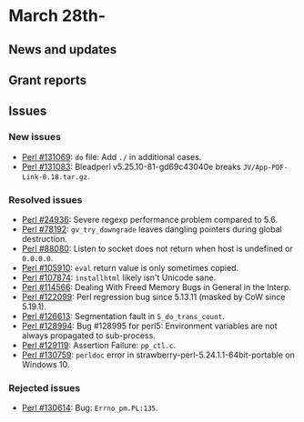 # March 28th-

## News and updates

## Grant reports

## Issues

### New issues

* [Perl #131069](http://rt.perl.org/Ticket/Display.html?id=131069):
  `do` file: Add `./` in additional cases.
* [Perl #131083](http://rt.perl.org/Ticket/Display.html?id=131083):
  Bleadperl v5.25.10-81-gd69c43040e breaks
  `JV/App-PDF-Link-0.18.tar.gz`.

### Resolved issues

* [Perl #24936](http://rt.perl.org/Ticket/Display.html?id=24936):
  Severe regexp performance problem compared to 5.6.
* [Perl #78192](http://rt.perl.org/Ticket/Display.html?id=78192):
  `gv_try_downgrade` leaves dangling pointers during global
  destruction.
* [Perl #88080](http://rt.perl.org/Ticket/Display.html?id=88080):
  Listen to socket does not return when host is undefined or
  `0.0.0.0`.
* [Perl #105910](http://rt.perl.org/Ticket/Display.html?id=105910):
  `eval` return value is only sometimes copied.
* [Perl #107874](http://rt.perl.org/Ticket/Display.html?id=107874):
  `installhtml` likely isn't Unicode sane.
* [Perl #114566](http://rt.perl.org/Ticket/Display.html?id=114566):
  Dealing With Freed Memory Bugs in General in the Interp.
* [Perl #122099](http://rt.perl.org/Ticket/Display.html?id=122099):
  Perl regression bug since 5.13.11 (masked by CoW since 5.19.1).
* [Perl #126613](http://rt.perl.org/Ticket/Display.html?id=126613):
  Segmentation fault in `S_do_trans_count`.
* [Perl #128994](http://rt.perl.org/Ticket/Display.html?id=128994): Bug
  \#128995 for perl5: Environment variables are not always propagated
  to sub-process.
* [Perl #129119](http://rt.perl.org/Ticket/Display.html?id=129119):
  Assertion Failure: `pp_ctl.c`.
* [Perl #130759](http://rt.perl.org/Ticket/Display.html?id=130759):
  `perldoc` error in strawberry-perl-5.24.1.1-64bit-portable on
  Windows 10.

### Rejected issues

* [Perl #130614](http://rt.perl.org/Ticket/Display.html?id=130614):
  Bug: `Errno_pm.PL:135`.
